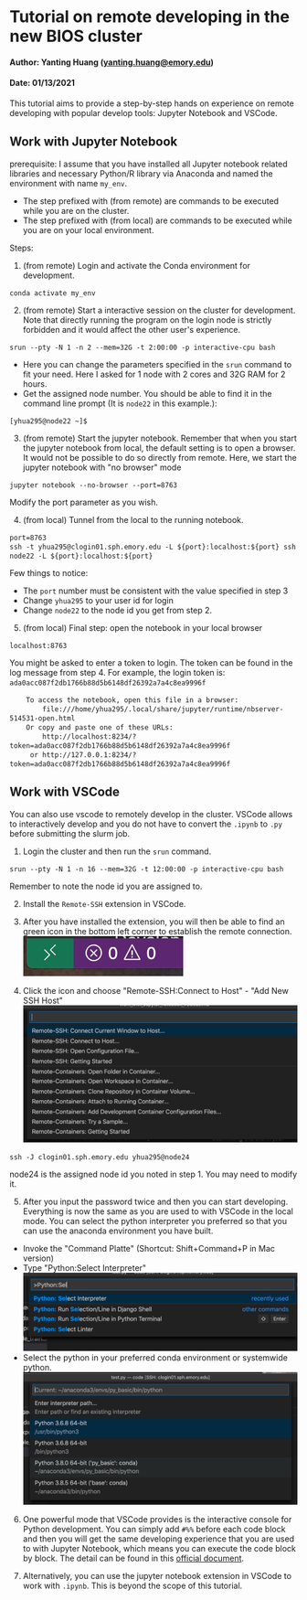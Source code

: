 # Tutorial on remote developing in the new BIOS cluster
#### Author: Yanting Huang (yanting.huang@emory.edu)
#### Date: 01/13/2021
This tutorial aims to provide a step-by-step hands on experience on remote developing with popular develop tools: Jupyter Notebook and VSCode.
## Work with Jupyter Notebook
prerequisite:
I assume that you have installed all Jupyter notebook related libraries and necessary Python/R library via Anaconda and named the environment with name `my_env`. <br>
* The step prefixed with (from remote) are commands to be executed while you are on the cluster. 
* The step prefixed with (from local) are commands to be executed while you are on your local environment. 

Steps:
01. (from remote) Login and activate the Conda environment for development.
```
conda activate my_env
```

02. (from remote) Start a interactive session on the cluster for development. Note that directly running the program on the login node is strictly forbidden and it would affect the other user's experience.
```
srun --pty -N 1 -n 2 --mem=32G -t 2:00:00 -p interactive-cpu bash
```
* Here you can change the parameters specified in the `srun` command to fit your need. Here I asked for 1 node with 2 cores and 32G RAM for 2 hours.
* Get the assigned node number. You should be able to find it in the command line prompt (It is `node22` in this example.): 
```
[yhua295@node22 ~]$
```


03. (from remote) Start the jupyter notebook. Remember that when you start the jupyter notebook from local, the default setting is to open a browser. It would not be possible to do so directly from remote. Here, we start the jupyter notebook with "no browser" mode
```
jupyter notebook --no-browser --port=8763
```
Modify the port parameter as you wish.

04. (from local) Tunnel from the local to the running notebook.
```
port=8763
ssh -t yhua295@clogin01.sph.emory.edu -L ${port}:localhost:${port} ssh node22 -L ${port}:localhost:${port}
```
Few things to notice:
* The `port` number must be consistent with the value specified in step 3
* Change `yhua295` to your user id for login
* Change `node22` to the node id you get from step 2.

05. (from local) Final step: open the notebook in your local browser
```
localhost:8763
```
You might be asked to enter a token to login. The token can be found in the log message from step 4. For example, the login token is: `ada0acc087f2db1766b88d5b6148df26392a7a4c8ea9996f`
```
    To access the notebook, open this file in a browser:
        file:///home/yhua295/.local/share/jupyter/runtime/nbserver-514531-open.html
    Or copy and paste one of these URLs:
        http://localhost:8234/?token=ada0acc087f2db1766b88d5b6148df26392a7a4c8ea9996f
     or http://127.0.0.1:8234/?token=ada0acc087f2db1766b88d5b6148df26392a7a4c8ea9996f
```

## Work with VSCode
You can also use vscode to remotely develop in the cluster. VSCode allows to interactively develop and you do not have to convert the `.ipynb` to `.py` before submitting the slurm job.
01. Login the cluster and then run the `srun` command.
```
srun --pty -N 1 -n 16 --mem=32G -t 12:00:00 -p interactive-cpu bash
```
Remember to note the node id you are assigned to.

02. Install the `Remote-SSH` extension in VSCode.

03. After you have installed the extension, you will then be able to find an green icon in the bottom left corner to establish the remote connection.
![](icon.png)

04. Click the icon and choose "Remote-SSH:Connect to Host" - "Add New SSH Host"
![](remote_ssh.png)
```
ssh -J clogin01.sph.emory.edu yhua295@node24
```
node24 is the assigned node id you noted in step 1.
You may need to modify it.

05. After you input the password twice and then you can start developing. Everything is now the same as you are used to with VSCode in the local mode. You can select the python interpreter you preferred so that you can use the anaconda environment you have built.
* Invoke the "Command Platte" (Shortcut: Shift+Command+P in Mac version) 
* Type "Python:Select Interpreter"
![](select_interpreter.png)
* Select the python in your preferred conda environment or systemwide python.
![](interpreter_list.png)

06. One powerful mode that VSCode provides is the interactive console for Python development. You can simply add `#%%` before each code block and then you will get the same developing experience that you are used to with Jupyter Notebook, which means you can execute the code block by block.
The detail can be found in this [official document](https://code.visualstudio.com/docs/python/jupyter-support-py).

07. Alternatively, you can use the jupyter notebook extension in VSCode to work with `.ipynb`. This is beyond the scope of this tutorial.


